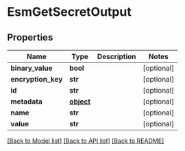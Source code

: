 # EsmGetSecretOutput

## Properties
Name | Type | Description | Notes
------------ | ------------- | ------------- | -------------
**binary_value** | **bool** |  | [optional] 
**encryption_key** | **str** |  | [optional] 
**id** | **str** |  | [optional] 
**metadata** | [**object**](.md) |  | [optional] 
**name** | **str** |  | [optional] 
**value** | **str** |  | [optional] 

[[Back to Model list]](../README.md#documentation-for-models) [[Back to API list]](../README.md#documentation-for-api-endpoints) [[Back to README]](../README.md)



